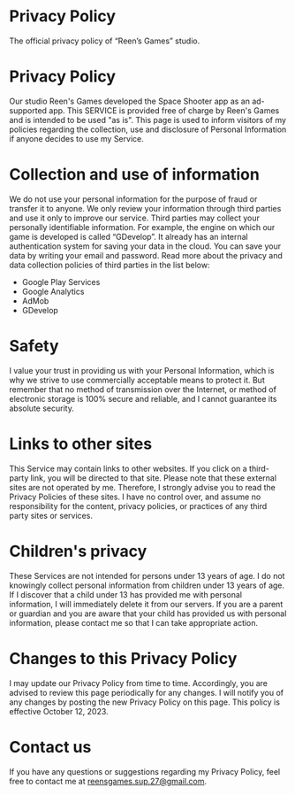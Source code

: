 # Privacy Policy
The official privacy policy of “Reen’s Games” studio.
# Privacy Policy
Our studio Reen's Games developed the Space Shooter app as an ad-supported app. This SERVICE is provided free of charge by Reen's Games and is intended to be used "as is". This page is used to inform visitors of my policies regarding the collection, use and disclosure of Personal Information if anyone decides to use my Service.
# Collection and use of information
We do not use your personal information for the purpose of fraud or transfer it to anyone. We only review your information through third parties and use it only to improve our service. Third parties may collect your personally identifiable information. For example, the engine on which our game is developed is called “GDevelop”. It already has an internal authentication system for saving your data in the cloud. You can save your data by writing your email and password. Read more about the privacy and data collection policies of third parties in the list below:
 * Google Play Services
 * Google Analytics
 * AdMob
 * GDevelop
# Safety
I value your trust in providing us with your Personal Information, which is why we strive to use commercially acceptable means to protect it. But remember that no method of transmission over the Internet, or method of electronic storage is 100% secure and reliable, and I cannot guarantee its absolute security.
# Links to other sites
This Service may contain links to other websites. If you click on a third-party link, you will be directed to that site. Please note that these external sites are not operated by me. Therefore, I strongly advise you to read the Privacy Policies of these sites. I have no control over, and assume no responsibility for the content, privacy policies, or practices of any third party sites or services.
# Children's privacy
These Services are not intended for persons under 13 years of age. I do not knowingly collect personal information from children under 13 years of age. If I discover that a child under 13 has provided me with personal information, I will immediately delete it from our servers. If you are a parent or guardian and you are aware that your child has provided us with personal information, please contact me so that I can take appropriate action.
# Changes to this Privacy Policy
I may update our Privacy Policy from time to time. Accordingly, you are advised to review this page periodically for any changes. I will notify you of any changes by posting the new Privacy Policy on this page.
This policy is effective October 12, 2023.
# Contact us
If you have any questions or suggestions regarding my Privacy Policy, feel free to contact me at reensgames.sup.27@gmail.com.

